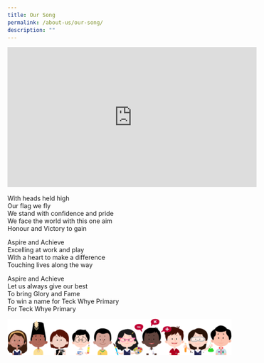 ```yaml
---
title: Our Song
permalink: /about-us/our-song/
description: ""
---
```

<iframe width="560" height="315" src="https://www.youtube.com/embed/cJzeG2lXYew" title="YouTube video player" frameborder="0" allow="accelerometer; autoplay; clipboard-write; encrypted-media; gyroscope; picture-in-picture" allowfullscreen></iframe>

With heads held high  
Our flag we fly  
We stand with confidence and pride  
We face the world with this one aim  
Honour and Victory to gain

Aspire and Achieve  
Excelling at work and play  
With a heart to make a difference  
Touching lives along the way

Aspire and Achieve  
Let us always give our best  
To bring Glory and Fame  
To win a name for Teck Whye Primary  
For Teck Whye Primary

![](/images/kids.png)